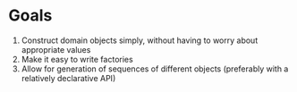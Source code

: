 # Goals

1. Construct domain objects simply, without having to worry about appropriate values
2. Make it easy to write factories
3. Allow for generation of sequences of different objects (preferably with a relatively declarative API)



